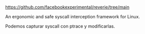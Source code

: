 https://github.com/facebookexperimental/reverie/tree/main

An ergonomic and safe syscall interception framework for Linux.

Podemos capturar syscall con ptrace y modificarlas.
